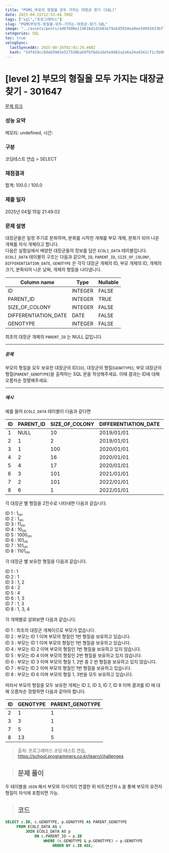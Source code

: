 ```yaml
---
title: "PGMS_부모의 형질을 모두 가지는 대장균 찾기 (SQL)"
date: 2025-04-15T12:53:44.789Z
tags: ["sql","프로그래머스"]
slug: "PGMS부모의-형질을-모두-가지는-대장균-찾기-SQL"
image: "../assets/posts/ad67600e11961bd1d1683e79a5d5924ea9ee34943433bf7ecce0616a04ab1a5a.png"
categories: SQL
toc: true
velogSync:
  lastSyncedAt: 2025-08-26T02:01:29.468Z
  hash: "54f429cc8deb5903e527530bab9fbf6da1de5e8481a2e6a24ad341cf1c5b9b20"
---
```


# [level 2] 부모의 형질을 모두 가지는 대장균 찾기 - 301647 
 
 [문제 링크](https://school.programmers.co.kr/learn/courses/30/lessons/301647) 
 
 ### 성능 요약
 
 메모리: undefined, 시간: 
 
 ### 구분
 
 코딩테스트 연습 > SELECT
 
 ### 채점결과
 
 합계: 100.0 / 100.0
 
 ### 제출 일자
 
 2025년 04월 15일 21:49:02
 
 ### 문제 설명
 
 <p>대장균들은 일정 주기로 분화하며, 분화를 시작한 개체를 부모 개체, 분화가 되어 나온 개체를 자식 개체라고 합니다.<br>
 다음은 실험실에서 배양한 대장균들의 정보를 담은 <code>ECOLI_DATA</code> 테이블입니다. <code>ECOLI_DATA</code> 테이블의 구조는 다음과 같으며,  <code>ID</code>, <code>PARENT_ID</code>, <code>SIZE_OF_COLONY</code>, <code>DIFFERENTIATION_DATE</code>, <code>GENOTYPE</code> 은 각각 대장균 개체의 ID, 부모 개체의 ID, 개체의 크기, 분화되어 나온 날짜, 개체의 형질을 나타냅니다.</p>
 <table class="table">
         <thead><tr>
 <th>Column name</th>
 <th>Type</th>
 <th>Nullable</th>
 </tr>
 </thead>
         <tbody><tr>
 <td>ID</td>
 <td>INTEGER</td>
 <td>FALSE</td>
 </tr>
 <tr>
 <td>PARENT_ID</td>
 <td>INTEGER</td>
 <td>TRUE</td>
 </tr>
 <tr>
 <td>SIZE_OF_COLONY</td>
 <td>INTEGER</td>
 <td>FALSE</td>
 </tr>
 <tr>
 <td>DIFFERENTIATION_DATE</td>
 <td>DATE</td>
 <td>FALSE</td>
 </tr>
 <tr>
 <td>GENOTYPE</td>
 <td>INTEGER</td>
 <td>FALSE</td>
 </tr>
 </tbody>
       </table>
 <p>최초의 대장균 개체의 <code>PARENT_ID</code> 는 NULL 값입니다.</p>
 
 <hr>
 
 <h5>문제</h5>
 
 <p>부모의 형질을 모두 보유한 대장균의 ID(<code>ID</code>), 대장균의 형질(<code>GENOTYPE</code>), 부모 대장균의 형질(<code>PARENT_GENOTYPE</code>)을 출력하는 SQL 문을 작성해주세요. 이때 결과는 ID에 대해 오름차순 정렬해주세요.</p>
 
 <hr>
 
 <h5>예시</h5>
 
 <p>예를 들어 <code>ECOLI_DATA</code> 테이블이 다음과 같다면</p>
 <table class="table">
         <thead><tr>
 <th>ID</th>
 <th>PARENT_ID</th>
 <th>SIZE_OF_COLONY</th>
 <th>DIFFERENTIATION_DATE</th>
 <th>GENOTYPE</th>
 </tr>
 </thead>
         <tbody><tr>
 <td>1</td>
 <td>NULL</td>
 <td>10</td>
 <td>2019/01/01</td>
 <td>1</td>
 </tr>
 <tr>
 <td>2</td>
 <td>1</td>
 <td>2</td>
 <td>2019/01/01</td>
 <td>1</td>
 </tr>
 <tr>
 <td>3</td>
 <td>1</td>
 <td>100</td>
 <td>2020/01/01</td>
 <td>3</td>
 </tr>
 <tr>
 <td>4</td>
 <td>2</td>
 <td>16</td>
 <td>2020/01/01</td>
 <td>2</td>
 </tr>
 <tr>
 <td>5</td>
 <td>4</td>
 <td>17</td>
 <td>2020/01/01</td>
 <td>8</td>
 </tr>
 <tr>
 <td>6</td>
 <td>3</td>
 <td>101</td>
 <td>2021/01/01</td>
 <td>5</td>
 </tr>
 <tr>
 <td>7</td>
 <td>2</td>
 <td>101</td>
 <td>2022/01/01</td>
 <td>5</td>
 </tr>
 <tr>
 <td>8</td>
 <td>6</td>
 <td>1</td>
 <td>2022/01/01</td>
 <td>13</td>
 </tr>
 </tbody>
       </table>
 <p>각 대장균 별 형질을 2진수로 나타내면 다음과 같습니다.</p>
 
 <p>ID 1 : 1₍₂₎<br>
 ID 2 : 1₍₂₎<br>
 ID 3 : 11₍₂₎<br>
 ID 4 : 10₍₂₎<br>
 ID 5 : 1000₍₂₎<br>
 ID 6 : 101₍₂₎<br>
 ID 7 : 101₍₂₎<br>
 ID 8 : 1101₍₂₎</p>
 
 <p>각 대장균 별 보유한 형질을 다음과 같습니다.</p>
 
 <p>ID 1 : 1<br>
 ID 2 : 1<br>
 ID 3 : 1, 2<br>
 ID 4 : 2<br>
 ID 5 : 4<br>
 ID 6 : 1, 3<br>
 ID 7 : 1, 3<br>
 ID 8 : 1, 3, 4</p>
 
 <p>각 개체별로 살펴보면 다음과 같습니다.</p>
 
 <p>ID 1 : 최초의 대장균 개체이므로 부모가 없습니다.<br>
 ID 2 : 부모는 ID 1 이며 부모의 형질인 1번 형질을 보유하고 있습니다.<br>
 ID 3 : 부모는 ID 1 이며 부모의 형질인 1번 형질을 보유하고 있습니다.<br>
 ID 4 : 부모는 ID 2 이며 부모의 형질인 1번 형질을 보유하고 있지 않습니다.<br>
 ID 5 : 부모는 ID 4 이며 부모의 형질인 2번 형질을 보유하고 있지 않습니다.<br>
 ID 6 : 부모는 ID 3 이며 부모의 형질 1, 2번 중 2 번 형질을 보유하고 있지 않습니다.<br>
 ID 7 : 부모는 ID 2 이며 부모의 형질인 1번 형질을 보유하고 있습니다.<br>
 ID 8 : 부모는 ID 6 이며 부모의 형질 1, 3번을 모두 보유하고 있습니다.</p>
 
 <p>따라서 부모의 형질을 모두 보유한 개체는 ID 2, ID 3, ID 7, ID 8 이며 결과를 ID 에 대해 오름차순 정렬하면 다음과 같아야 합니다.</p>
 <table class="table">
         <thead><tr>
 <th>ID</th>
 <th>GENOTYPE</th>
 <th>PARENT_GENOTYPE</th>
 </tr>
 </thead>
         <tbody><tr>
 <td>2</td>
 <td>1</td>
 <td>1</td>
 </tr>
 <tr>
 <td>3</td>
 <td>3</td>
 <td>1</td>
 </tr>
 <tr>
 <td>7</td>
 <td>5</td>
 <td>1</td>
 </tr>
 <tr>
 <td>8</td>
 <td>13</td>
 <td>5</td>
 </tr>
 </tbody>
       </table>

> 출처: 프로그래머스 코딩 테스트 연습, https://school.programmers.co.kr/learn/challenges
 

> ## 문제 풀이

두 테이블을 `JOIN` 해서 부모와 자식끼리 연결한 뒤 비트연산자 `&` 을 통해 부모의 유전자형질이 자식에 포함되면 가능.

> ## 코드

```sql
SELECT c.ID, c.GENOTYPE, p.GENOTYPE AS PARENT_GENOTYPE
     FROM ECOLI_DATA AS c
         JOIN ECOLI_DATA AS p
             ON c.PARENT_ID = p.ID
                 WHERE (c.GENOTYPE & p.GENOTYPE) = p.GENOTYPE
                     ORDER BY c.ID ASC;
```